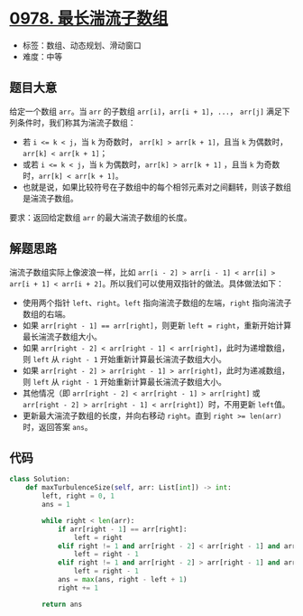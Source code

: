 # [0978. 最长湍流子数组](https://leetcode.cn/problems/longest-turbulent-subarray/)

- 标签：数组、动态规划、滑动窗口
- 难度：中等

## 题目大意

给定一个数组 `arr`。当 `arr` 的子数组 `arr[i]`，`arr[i + 1]`，`...`， `arr[j]` 满足下列条件时，我们称其为湍流子数组：

- 若 `i <= k < j`，当 `k` 为奇数时， `arr[k] > arr[k + 1]`，且当 `k` 为偶数时，`arr[k] < arr[k + 1]`；
- 或若 `i <= k < j`，当 `k` 为偶数时，`arr[k] > arr[k + 1]` ，且当 `k` 为奇数时，`arr[k] < arr[k + 1]`。
- 也就是说，如果比较符号在子数组中的每个相邻元素对之间翻转，则该子数组是湍流子数组。

要求：返回给定数组 `arr` 的最大湍流子数组的长度。

## 解题思路

湍流子数组实际上像波浪一样，比如 `arr[i - 2] > arr[i - 1] < arr[i] > arr[i + 1] < arr[i + 2]`。所以我们可以使用双指针的做法。具体做法如下：

- 使用两个指针 `left`、`right`。`left` 指向湍流子数组的左端，`right` 指向湍流子数组的右端。
- 如果 `arr[right - 1] == arr[right]`，则更新 `left = right`，重新开始计算最长湍流子数组大小。
- 如果 `arr[right - 2] < arr[right - 1] < arr[right]`，此时为递增数组，则 `left` 从 `right - 1` 开始重新计算最长湍流子数组大小。
- 如果 `arr[right - 2] > arr[right - 1] > arr[right]`，此时为递减数组，则 `left` 从 `right - 1` 开始重新计算最长湍流子数组大小。
- 其他情况（即 `arr[right - 2] < arr[right - 1] > arr[right]` 或 `arr[right - 2] > arr[right - 1] < arr[right]`）时，不用更新 `left`值。
- 更新最大湍流子数组的长度，并向右移动 `right`。直到 `right >= len(arr)` 时，返回答案 `ans`。

## 代码

```Python
class Solution:
    def maxTurbulenceSize(self, arr: List[int]) -> int:
        left, right = 0, 1
        ans = 1

        while right < len(arr):
            if arr[right - 1] == arr[right]:
                left = right
            elif right != 1 and arr[right - 2] < arr[right - 1] and arr[right - 1] < arr[right]:
                left = right - 1
            elif right != 1 and arr[right - 2] > arr[right - 1] and arr[right - 1] > arr[right]:
                left = right - 1
            ans = max(ans, right - left + 1)
            right += 1

        return ans
```

